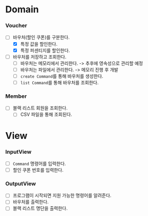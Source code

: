 # Domain
### Voucher
- [ ] 바우처(할인 쿠폰)를 구분한다.
  - [x] 특정 값을 할인한다.
  - [x] 특정 퍼센티지를 할인한다.
- [ ] 바우처를 저장하고 조회한다.
  - [ ] 바우처는 메모리에서 관리한다. -> 추후에 영속성으로 관리할 예정
  - [ ] 바우처는 파일에서 관리한다. -> 메모리 진행 후 개발
  - [ ] `create Command`를 통해 바우처를 생성한다.
  - [ ] `list Command`를 통해 바우처를 조회한다.

### Member
- [ ] 블랙 리스트 회원을 조회한다.
  - [ ] CSV 파일을 통해 조회된다.

# View
### InputView
- [ ] `Command` 명령어를 입력한다.
- [ ] 할인 쿠폰 번호를 입력한다.

### OutputView
- [ ] 프로그램이 시작되면 지원 가능한 명령어를 알려준다.
- [ ] 바우처를 출력한다.
- [ ] 블랙 리스트 명단을 출력한다.
